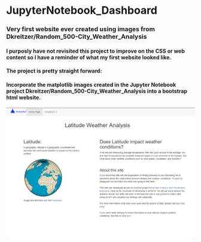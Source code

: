 # JupyterNotebook_Dashboard


### Very first website ever created using images from Dkreitzer/Random_500-City_Weather_Analysis
#### I purposly have not revisited this project to improve on the CSS or web content so I have a reminder of what my first website looked like.

#### The project is pretty straight forward:
#### Incorporate the matplotlib images created in the Jupyter Notebook project Dkreitzer/Random_500-City_Weather_Analysis into a bootstrap html website.
![web](images/JupyterNotebook_Dashboard_Screenshot.png)
